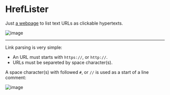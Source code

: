 # HrefLister

Just [a webpage](https://alttiri.github.io/href-lister) to list text URLs as clickable hypertexts.

![image](https://user-images.githubusercontent.com/16310547/226176272-8000fd78-1b62-49d0-8252-bbfcac1b36bb.png)

---

Link parsing is very simple:

 - An URL must starts with `https://`, or `http://`.
 - URLs must be separeted by space character(s).

A space character(s) with followed `#`, or `//` is used as a start of a line comment:

![image](https://user-images.githubusercontent.com/16310547/226177171-9080121a-8b6a-4130-ab0a-99d79f51a42b.png)
